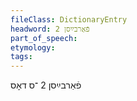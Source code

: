 ```yaml
---
fileClass: DictionaryEntry
headword: פֿאַרבײַסן 2
part_of_speech: 
etymology: 
tags: 
---
```

פֿאַרבײַסן 2
־ס
דאָס
